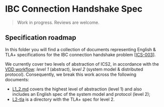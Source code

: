 # IBC Connection Handshake Spec

> Work in progress. Reviews are welcome.

## Specification roadmap

In this folder you will find a collection of documents representing English & TLA+ specifications for the IBC connection handshake problem [[ICS-003](https://github.com/cosmos/ics/tree/master/spec/ics-003-connection-semantics)].


We currently cover two levels of abstraction of ICS2, in accordance with the [VDD workflow](https://github.com/informalsystems/VDD/blob/master/manifesto/manifesto.md): _level 1_ (abstract), _level 2_ (system model & distributed protocol).
Consequently, we break this work across the following documents:

- [L1_2.md](./L1_2.md) covers the highest level of abstraction (level 1) and also includes an English spec of the system model and protocol (level 2);
- [L2-tla](./L2-tla/) is a directory with the TLA+ spec for level 2.